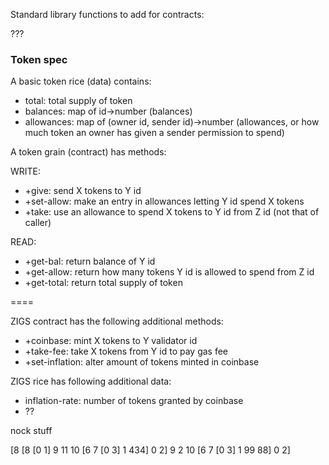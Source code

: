 Standard library functions to add for contracts:

???

### Token spec

A basic token rice (data) contains:

* total: total supply of token
* balances: map of id->number (balances)
* allowances: map of (owner id, sender id)->number (allowances, or how much token an owner has given a sender permission to spend)

A token grain (contract) has methods:

WRITE:
* +give: send X tokens to Y id
* +set-allow: make an entry in allowances letting Y id spend X tokens
* +take: use an allowance to spend X tokens to Y id from Z id (not that of caller)

READ:
* +get-bal: return balance of Y id
* +get-allow: return how many tokens Y id is allowed to spend from Z id
* +get-total: return total supply of token

====

ZIGS contract has the following additional methods:

* +coinbase: mint X tokens to Y validator id
* +take-fee: take X tokens from Y id to pay gas fee
* +set-inflation: alter amount of tokens minted in coinbase

ZIGS rice has following additional data:

* inflation-rate: number of tokens granted by coinbase
* ??


nock stuff

[8 [8 [0 1] 9 11 10 [6 7 [0 3] 1 434] 0 2] 9 2 10 [6 7 [0 3] 1 99 88] 0 2]